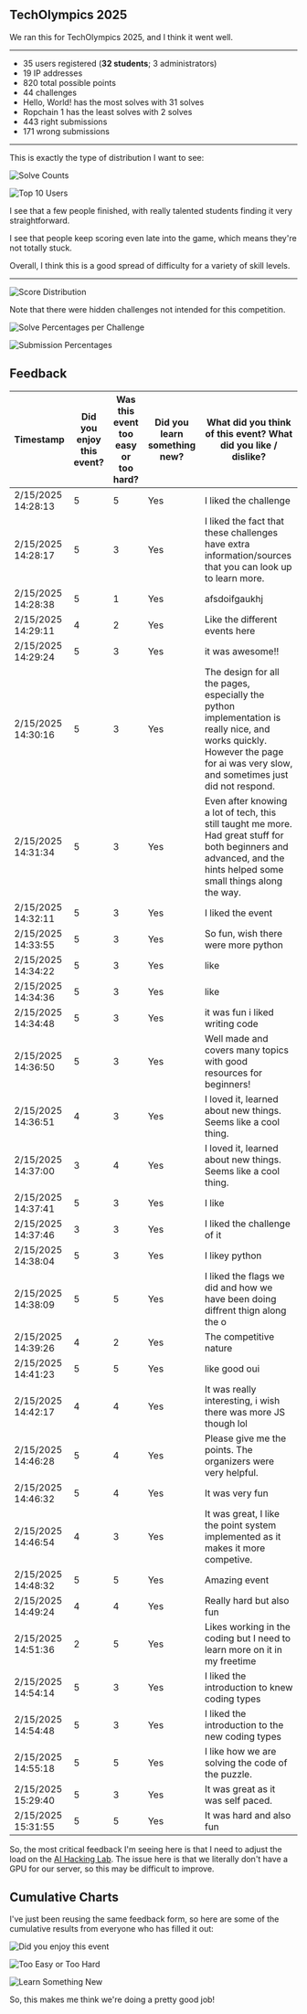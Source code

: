 ## TechOlympics 2025

We ran this for TechOlympics 2025, and I think it went well.

---

- 35 users registered (**32 students**; 3 administrators)
- 19 IP addresses
- 820 total possible points
- 44 challenges
- Hello, World! has the most solves with 31 solves
- Ropchain 1 has the least solves with 2 solves
- 443 right submissions
- 171 wrong submissions

---

This is exactly the type of distribution I want to see:

![Solve Counts](https://github.com/user-attachments/assets/bf9f1ea6-e6c2-407e-a744-79d189e0961b)

![Top 10 Users](https://github.com/user-attachments/assets/132d914a-8757-4722-9e09-5e17aedfe81c)

I see that a few people finished, with really talented students finding it very straightforward.

I see that people keep scoring even late into the game, which means they're not totally stuck.

Overall, I think this is a good spread of difficulty for a variety of skill levels.

---


![Score Distribution](https://github.com/user-attachments/assets/56b2b6af-d02f-4a86-9d80-ea7a6aa1fac4)

Note that there were hidden challenges not intended for this competition.

![Solve Percentages per Challenge](https://github.com/user-attachments/assets/a20d21eb-e6c1-4ccb-9cac-1c96f5549d60)

![Submission Percentages](https://github.com/user-attachments/assets/3584e8ac-8c68-441d-bdce-9460ed6a120d)

## Feedback

| Timestamp          | Did you enjoy this event? | Was this event too easy or too hard? | Did you learn something new? | What did you think of this event? What did you like / dislike?                                                                                                                   |
|--------------------|---------------------------|--------------------------------------|------------------------------|----------------------------------------------------------------------------------------------------------------------------------------------------------------------------------|
| 2/15/2025 14:28:13 | 5                         | 5                                    | Yes                          | I liked the challenge                                                                                                                                                            |
| 2/15/2025 14:28:17 | 5                         | 3                                    | Yes                          | I liked the fact that these challenges have extra information/sources that you can look up to learn more.                                                                        |
| 2/15/2025 14:28:38 | 5                         | 1                                    | Yes                          | afsdoifgaukhj                                                                                                                                                                    |
| 2/15/2025 14:29:11 | 4                         | 2                                    | Yes                          | Like the different events here                                                                                                                                                   |
| 2/15/2025 14:29:24 | 5                         | 3                                    | Yes                          | it was awesome!!                                                                                                                                                                 |
| 2/15/2025 14:30:16 | 5                         | 3                                    | Yes                          | The design for all the pages, especially the python implementation is really nice, and works quickly. However the page for ai was very slow, and sometimes just did not respond. |
| 2/15/2025 14:31:34 | 5                         | 3                                    | Yes                          | Even after knowing a lot of tech, this still taught me more. Had great stuff for both beginners and advanced, and the hints helped some small things along the way.              |
| 2/15/2025 14:32:11 | 5                         | 3                                    | Yes                          | I liked the event                                                                                                                                                                |
| 2/15/2025 14:33:55 | 5                         | 3                                    | Yes                          | So fun, wish there were more python                                                                                                                                              |
| 2/15/2025 14:34:22 | 5                         | 3                                    | Yes                          | like                                                                                                                                                                             |
| 2/15/2025 14:34:36 | 5                         | 3                                    | Yes                          | like                                                                                                                                                                             |
| 2/15/2025 14:34:48 | 5                         | 3                                    | Yes                          | it was fun i liked writing code                                                                                                                                                  |
| 2/15/2025 14:36:50 | 5                         | 3                                    | Yes                          | Well made and covers many topics with good resources for beginners!                                                                                                              |
| 2/15/2025 14:36:51 | 4                         | 3                                    | Yes                          | I loved it, learned about new things. Seems like a cool thing.                                                                                                                   |
| 2/15/2025 14:37:00 | 3                         | 4                                    | Yes                          | I loved it, learned about new things. Seems like a cool thing.                                                                                                                   |
| 2/15/2025 14:37:41 | 5                         | 3                                    | Yes                          | I like                                                                                                                                                                           |
| 2/15/2025 14:37:46 | 3                         | 3                                    | Yes                          | I liked the challenge of it                                                                                                                                                      |
| 2/15/2025 14:38:04 | 5                         | 3                                    | Yes                          | I likey python                                                                                                                                                                   |
| 2/15/2025 14:38:09 | 5                         | 5                                    | Yes                          | I liked the flags we did and how we have been doing diffrent thign along the o                                                                                                   |
| 2/15/2025 14:39:26 | 4                         | 2                                    | Yes                          | The competitive nature                                                                                                                                                           |
| 2/15/2025 14:41:23 | 5                         | 5                                    | Yes                          | like good oui                                                                                                                                                                    |
| 2/15/2025 14:42:17 | 4                         | 4                                    | Yes                          | It was really interesting, i wish there was more JS though lol                                                                                                                   |
| 2/15/2025 14:46:28 | 5                         | 4                                    | Yes                          | Please give me the points. The organizers were very helpful.                                                                                                                     |
| 2/15/2025 14:46:32 | 5                         | 4                                    | Yes                          | It was very fun                                                                                                                                                                  |
| 2/15/2025 14:46:54 | 4                         | 3                                    | Yes                          | It was great, I like the point system implemented as it makes it more competive.                                                                                                 |
| 2/15/2025 14:48:32 | 5                         | 5                                    | Yes                          | Amazing event                                                                                                                                                                    |
| 2/15/2025 14:49:24 | 4                         | 4                                    | Yes                          | Really hard but also fun                                                                                                                                                         |
| 2/15/2025 14:51:36 | 2                         | 5                                    | Yes                          | Likes working in the coding but I need to learn more on it in my freetime                                                                                                        |
| 2/15/2025 14:54:14 | 5                         | 3                                    | Yes                          | I liked the introduction to knew coding types                                                                                                                                    |
| 2/15/2025 14:54:48 | 5                         | 3                                    | Yes                          | I liked the introduction to the new coding types                                                                                                                                 |
| 2/15/2025 14:55:18 | 5                         | 5                                    | Yes                          | I like how we are solving the code of the puzzle.                                                                                                                                |
| 2/15/2025 15:29:40 | 5                         | 3                                    | Yes                          | It was great as it was self paced.                                                                                                                                               |
| 2/15/2025 15:31:55 | 5                         | 5                                    | Yes                          | It was hard and also fun                                                                                                                                                         |

So, the most critical feedback I'm seeing here is that I need to adjust the load on the [AI Hacking Lab](https://github.com/nkcyber/ai-hacking-lab). The issue here is that we literally don't have a GPU for our server, so this may be difficult to improve.

## Cumulative Charts

I've just been reusing the same feedback form, so here are some of the cumulative results from everyone who has filled it out:

![Did you enjoy this event](https://github.com/user-attachments/assets/e608cd50-30c6-4e95-a51f-e2875ef8a167)

![Too Easy or Too Hard](https://github.com/user-attachments/assets/8a8c2a0a-34c5-48a0-8231-c1eec311b31d)

![Learn Something New](https://github.com/user-attachments/assets/1541d473-da7b-4fa7-8c7c-ff9e211cb5ad)

So, this makes me think we're doing a pretty good job!




